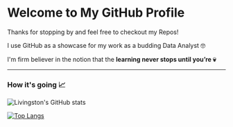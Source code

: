 # **Welcome to My GitHub Profile**

Thanks for stopping by and feel free to checkout my Repos!

I use GitHub as a showcase for my work as a  budding Data Analyst 🤓

I'm firm believer in the notion that the **learning never stops until you’re 💀**

---

### How it's going 📈

![Livingston's GitHub stats](https://github-readme-stats.vercel.app/api?username=squidwardsama&show_icons=true&theme=dracula)

[![Top Langs](https://github-readme-stats.vercel.app/api/top-langs/?username=squidwardsama&layout=compact&theme=dracula&)](https://github.com/squidwardsama)
